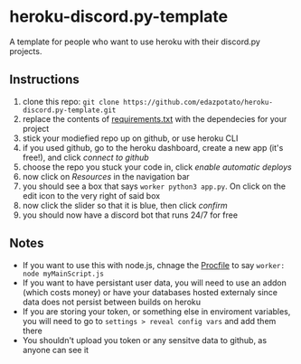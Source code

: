 # heroku-discord.py-template
A template for people who want to use heroku with their discord.py projects.

## Instructions
1. clone this repo: `git clone https://github.com/edazpotato/heroku-discord.py-template.git`
2. replace the contents of [requirements.txt](/requirements.txt) with the dependecies for your project
3. stick your modiefied repo up on github, or use heroku CLI
4. if you used github, go to the heroku dashboard, create a new app (it's free!), and click *connect to github*
5. choose the repo you stuck your code in, click *enable automatic deploys*
6. now click on *Resources* in the navigation bar
7. you should see a box that says `worker python3 app.py`. On click on the edit icon to the very right of said box
8. now click the slider so that it is blue, then click *confirm*
9. you should now have a discord bot that runs 24/7 for free

## Notes
- If you want to use this with node.js, chnage the [Procfile](/Procfile) to say `worker: node myMainScript.js`
- If you want to have persistant user data, you will need to use an addon (which costs money) or have your databases hosted externaly since data does not persist between builds on heroku
- If you are storing your token, or something else in enviroment variables, you will need to go to `settings > reveal config vars` and add them there
- You shouldn't upload you token or any sensitve data to github, as anyone can see it
